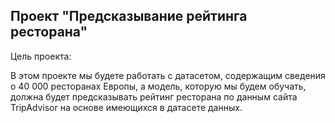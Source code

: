 
## Проект "Предсказывание рейтинга ресторана"

Цель проекта:

В этом проекте мы будете работать с датасетом, содержащим сведения о 40 000 ресторанах Европы, а модель, которую мы будем обучать, должна будет предсказывать рейтинг ресторана по данным сайта TripAdvisor на основе имеющихся в датасете данных.
